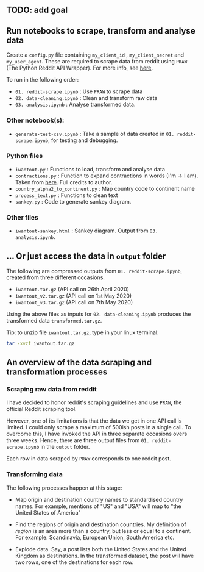 ## TODO: add goal

## Run notebooks to scrape, transform and analyse data 

Create a `config.py` file containing `my_client_id` , `my_client_secret` and `my_user_agent`. These are required to scrape data from reddit using `PRAW` (The Python Reddit API Wrapper). For more info, see [here](https://praw.readthedocs.io/en/latest/getting_started/quick_start.html).

To run in the following order:
- `01. reddit-scrape.ipynb` : Use `PRAW` to scrape data
- `02. data-cleaning.ipynb` : Clean and transform raw data
- `03. analysis.ipynb` : Analyse transformed data. 

### Other notebook(s):
- `generate-test-csv.ipynb` : Take a sample of data created in `01. reddit-scrape.ipynb`, for testing and debugging. 

### Python files 

- `iwantout.py` : Functions to load, transform and analyse data 
- `contractions.py` : Function to expand contractions in words (I'm -> I am). Taken from [here](https://github.com/Apress/practical-ml-w-python/blob/master/Code_Ch%2007/Code/contractions.py). Full credits to author. 
- `country_alpha2_to_continent.py` : Map country code to continent name  
- `process_text.py` : Functions to clean text 
- `sankey.py` : Code to generate sankey diagram.

### Other files 
- `iwantout-sankey.html` : Sankey diagram. Output from `03. analysis.ipynb`.

## ... Or just access the data in `output` folder 

The following are compressed outputs from `01. reddit-scrape.ipynb`, created from three different occasions.
- `iwantout.tar.gz` (API call on 26th April 2020)
- `iwantout_v2.tar.gz` (API call on 1st May 2020)
- `iwantout_v3.tar.gz` (API call on 7th May 2020)

Using the above files as inputs for `02. data-cleaning.ipynb` produces the transformed data `transformed.tar.gz`. 

Tip: to unzip file `iwantout.tar.gz`, type in your linux terminal:
```bash
tar -xvzf iwantout.tar.gz
```
## An overview of the data scraping and transformation processes

### Scraping raw data from reddit 
I have decided to honor reddit's scraping guidelines and use `PRAW`, the official Reddit scraping tool. 

However, one of its limitations is that the data we get in one API call is limited. I could only scrape a maximum of 500ish posts in a single call. To overcome this, I have invoked the API in three separate occasions overs three weeks. Hence, there are three output files from `01. reddit-scrape.ipynb` in the `output` folder.

Each row in data scraped by `PRAW` corresponds to one reddit post. 

### Transforming data 

The following processes happen at this stage:
- Map origin and destination country names to standardised country names. For example, mentions of "US" and "USA" will map to "the United States of America"

- Find the regions of origin and destination countries. My definition of _region_ is an area more than a country, but less or equal to a continent. For example: Scandinavia, European Union, South America etc. 

- Explode data. Say, a post lists both the United States and the United Kingdom as destinations. In the transformed dataset, the post will have two rows, one of the destinations for each row. 